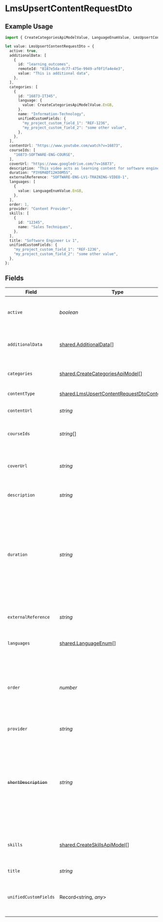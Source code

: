 # LmsUpsertContentRequestDto

## Example Usage

```typescript
import { CreateCategoriesApiModelValue, LanguageEnumValue, LmsUpsertContentRequestDto } from "@stackone/stackone-client-ts/sdk/models/shared";

let value: LmsUpsertContentRequestDto = {
  active: true,
  additionalData: [
    {
      id: "learning_outcomes",
      remoteId: "8187e5da-dc77-475e-9949-af0f1fa4e4e3",
      value: "This is additional data",
    },
  ],
  categories: [
    {
      id: "16873-IT345",
      language: {
        value: CreateCategoriesApiModelValue.EnGB,
      },
      name: "Information-Technology",
      unifiedCustomFields: {
        "my_project_custom_field_1": "REF-1236",
        "my_project_custom_field_2": "some other value",
      },
    },
  ],
  contentUrl: "https://www.youtube.com/watch?v=16873",
  courseIds: [
    "16873-SOFTWARE-ENG-COURSE",
  ],
  coverUrl: "https://www.googledrive.com/?v=16873",
  description: "This video acts as learning content for software engineers.",
  duration: "P3Y6M4DT12H30M5S",
  externalReference: "SOFTWARE-ENG-LV1-TRAINING-VIDEO-1",
  languages: [
    {
      value: LanguageEnumValue.EnGB,
    },
  ],
  order: 1,
  provider: "Content Provider",
  skills: [
    {
      id: "12345",
      name: "Sales Techniques",
    },
  ],
  title: "Software Engineer Lv 1",
  unifiedCustomFields: {
    "my_project_custom_field_1": "REF-1236",
    "my_project_custom_field_2": "some other value",
  },
};
```

## Fields

| Field                                                                                                                                                                                                            | Type                                                                                                                                                                                                             | Required                                                                                                                                                                                                         | Description                                                                                                                                                                                                      | Example                                                                                                                                                                                                          |
| ---------------------------------------------------------------------------------------------------------------------------------------------------------------------------------------------------------------- | ---------------------------------------------------------------------------------------------------------------------------------------------------------------------------------------------------------------- | ---------------------------------------------------------------------------------------------------------------------------------------------------------------------------------------------------------------- | ---------------------------------------------------------------------------------------------------------------------------------------------------------------------------------------------------------------- | ---------------------------------------------------------------------------------------------------------------------------------------------------------------------------------------------------------------- |
| `active`                                                                                                                                                                                                         | *boolean*                                                                                                                                                                                                        | :heavy_minus_sign:                                                                                                                                                                                               | Whether the content is active and available for users.                                                                                                                                                           | true                                                                                                                                                                                                             |
| `additionalData`                                                                                                                                                                                                 | [shared.AdditionalData](../../../sdk/models/shared/additionaldata.md)[]                                                                                                                                          | :heavy_minus_sign:                                                                                                                                                                                               | The additional_data associated with this content                                                                                                                                                                 |                                                                                                                                                                                                                  |
| `categories`                                                                                                                                                                                                     | [shared.CreateCategoriesApiModel](../../../sdk/models/shared/createcategoriesapimodel.md)[]                                                                                                                      | :heavy_minus_sign:                                                                                                                                                                                               | The categories associated with this content                                                                                                                                                                      |                                                                                                                                                                                                                  |
| `contentType`                                                                                                                                                                                                    | [shared.LmsUpsertContentRequestDtoContentType](../../../sdk/models/shared/lmsupsertcontentrequestdtocontenttype.md)                                                                                              | :heavy_minus_sign:                                                                                                                                                                                               | The type of content                                                                                                                                                                                              |                                                                                                                                                                                                                  |
| `contentUrl`                                                                                                                                                                                                     | *string*                                                                                                                                                                                                         | :heavy_minus_sign:                                                                                                                                                                                               | The external URL of the content                                                                                                                                                                                  | https://www.youtube.com/watch?v=16873                                                                                                                                                                            |
| `courseIds`                                                                                                                                                                                                      | *string*[]                                                                                                                                                                                                       | :heavy_minus_sign:                                                                                                                                                                                               | The parent IDs associated with this content                                                                                                                                                                      | [<br/>"16873-SOFTWARE-ENG-COURSE"<br/>]                                                                                                                                                                          |
| `coverUrl`                                                                                                                                                                                                       | *string*                                                                                                                                                                                                         | :heavy_minus_sign:                                                                                                                                                                                               | The URL of the thumbnail image associated with the content.                                                                                                                                                      | https://www.googledrive.com/?v=16873                                                                                                                                                                             |
| `description`                                                                                                                                                                                                    | *string*                                                                                                                                                                                                         | :heavy_minus_sign:                                                                                                                                                                                               | The description of the content                                                                                                                                                                                   | This video acts as learning content for software engineers.                                                                                                                                                      |
| `duration`                                                                                                                                                                                                       | *string*                                                                                                                                                                                                         | :heavy_minus_sign:                                                                                                                                                                                               | The duration of the content following the ISO8601 standard. If duration_unit is applicable we will derive this from the smallest unit given in the duration string or the minimum unit accepted by the provider. | P3Y6M4DT12H30M5S                                                                                                                                                                                                 |
| `externalReference`                                                                                                                                                                                              | *string*                                                                                                                                                                                                         | :heavy_minus_sign:                                                                                                                                                                                               | The external ID associated with this content                                                                                                                                                                     | SOFTWARE-ENG-LV1-TRAINING-VIDEO-1                                                                                                                                                                                |
| `languages`                                                                                                                                                                                                      | [shared.LanguageEnum](../../../sdk/models/shared/languageenum.md)[]                                                                                                                                              | :heavy_minus_sign:                                                                                                                                                                                               | The languages associated with this content                                                                                                                                                                       |                                                                                                                                                                                                                  |
| `order`                                                                                                                                                                                                          | *number*                                                                                                                                                                                                         | :heavy_minus_sign:                                                                                                                                                                                               | The order of the individual content within a content grouping. This is not applicable for pushing individual content.                                                                                            | 1                                                                                                                                                                                                                |
| `provider`                                                                                                                                                                                                       | *string*                                                                                                                                                                                                         | :heavy_minus_sign:                                                                                                                                                                                               | The name of the content provider                                                                                                                                                                                 | Content Provider                                                                                                                                                                                                 |
| ~~`shortDescription`~~                                                                                                                                                                                           | *string*                                                                                                                                                                                                         | :heavy_minus_sign:                                                                                                                                                                                               | : warning: ** DEPRECATED **: This will be removed in a future release, please migrate away from it as soon as possible.<br/><br/>A short description or summary for the content                                  | This course is a valuable resource and acts as learning content for...                                                                                                                                           |
| `skills`                                                                                                                                                                                                         | [shared.CreateSkillsApiModel](../../../sdk/models/shared/createskillsapimodel.md)[]                                                                                                                              | :heavy_minus_sign:                                                                                                                                                                                               | The skills associated with this content                                                                                                                                                                          | [<br/>{<br/>"id": "12345",<br/>"name": "Sales Techniques"<br/>}<br/>]                                                                                                                                            |
| `title`                                                                                                                                                                                                          | *string*                                                                                                                                                                                                         | :heavy_minus_sign:                                                                                                                                                                                               | The title of the content                                                                                                                                                                                         | Software Engineer Lv 1                                                                                                                                                                                           |
| `unifiedCustomFields`                                                                                                                                                                                            | Record<string, *any*>                                                                                                                                                                                            | :heavy_minus_sign:                                                                                                                                                                                               | Custom Unified Fields configured in your StackOne project                                                                                                                                                        | {<br/>"my_project_custom_field_1": "REF-1236",<br/>"my_project_custom_field_2": "some other value"<br/>}                                                                                                         |